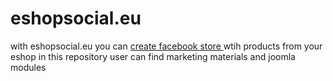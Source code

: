 eshopsocial.eu
==============

with eshopsocial.eu you can <a href="http://www.eshopsocial.eu">create facebook store </a> wtih products from your eshop
in this repository user can find marketing materials and joomla modules 
